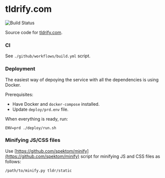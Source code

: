 tldrify.com
============

![Build Status](https://github.com/tldrify/website/workflows/build/badge.svg)

Source code for [tldrify.com](https://tldrify.com).


### CI ###

See `./github/workflows/build.yml` script.


### Deployment ###

The easiest way of depoying the service with all the dependencies is using Docker.

Prerequisites:

 * Have Docker and `docker-compose` installed.
 * Update `deploy/prd.env` file.
 
When everything is ready, run:

    ENV=prd ./deploy/run.sh


### Minifying JS/CSS files ###

Use [https://github.com/spektom/minify](https://github.com/spektom/minify) script for minifying JS and CSS files as follows:

    /path/to/minify.py tldr/static

